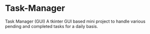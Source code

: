 # Task-Manager
Task Manager (GUI) 
A tkinter GUI based mini project to handle various pending and completed tasks for a daily basis.
